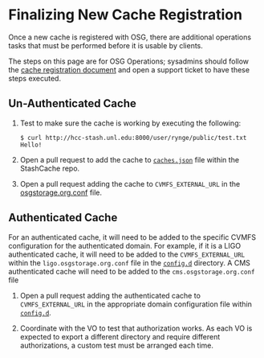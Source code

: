 Finalizing New Cache Registration
=================================

Once a new cache is registered with OSG, there are additional operations tasks that
must be performed before it is usable by clients.

The steps on this page are for OSG Operations; sysadmins should follow the
[cache registration document](https://opensciencegrid.org/docs/data/stashcache/install-cache/)
and open a support ticket to have these steps executed.

Un-Authenticated Cache
----------------------

1.  Test to make sure the cache is working by executing the following:

    ```console
    $ curl http://hcc-stash.unl.edu:8000/user/rynge/public/test.txt
    Hello!
    ```

2.  Open a pull request to add the cache to [`caches.json`](https://github.com/opensciencegrid/StashCache/blob/master/bin/caches.json) file within the StashCache repo.

3. Open a pull request adding the cache to `CVMFS_EXTERNAL_URL` in the  [osgstorage.org.conf](https://github.com/opensciencegrid/oasis-server/blob/master/goc/config-osg/etc/cvmfs/domain.d/osgstorage.org.conf) file.

Authenticated Cache
-------------------

For an authenticated cache, it will need to be added to the specific CVMFS configuration for the authenticated domain.  For example, if it is a LIGO authenticated cache, it will need to be added to the `CVMFS_EXTERNAL_URL` within the `ligo.osgstorage.org.conf` file in the [`config.d`](https://github.com/opensciencegrid/oasis-server/tree/master/goc/config-osg/etc/cvmfs/config.d) directory.  A CMS authenticated cache will need to be added to the `cms.osgstorage.org.conf` file

1. Open a pull request adding the authenticated cache to `CVMFS_EXTERNAL_URL` in the appropriate domain configuration file within [`config.d`](https://github.com/opensciencegrid/oasis-server/tree/master/goc/config-osg/etc/cvmfs/config.d).

2. Coordinate with the VO to test that authorization works.  As each VO is expected to export a different directory and require different authorizations, a custom test
   must be arranged each time.

